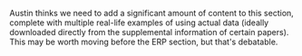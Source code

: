 <!--
# Title: 9. From Data to Simulation
# Updated: 2024-01-16
#
# Contributors:
    # Dylan Daniels
-->

Austin thinks we need to add a significant amount of content to this section, complete with multiple real-life examples of using actual data (ideally downloaded directly from the supplemental information of certain papers). This may be worth moving before the ERP section, but that's debatable.
